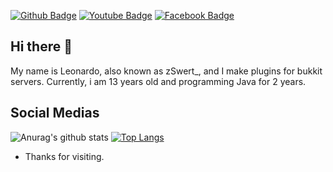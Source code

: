 [![Github Badge](https://img.shields.io/badge/-Github-000?style=flat-square&logo=Github&logoColor=white&link=https://github.com/Leonardo-ol/)](https://github.com/Leonardo-ol/)
[![Youtube Badge](https://img.shields.io/badge/-Youtube-red?style=flat-square&logo=Youtube&logoColor=white&link=https://youtube.com/channel/UCtnSTkS-W7LZuoZ4-g0iiHw)](https://youtube.com/channel/UCtnSTkS-W7LZuoZ4-g0iiHw)
[![Facebook Badge](https://img.shields.io/badge/-Facebook-aqua?style=flat-square&logo=Facebook&logoColor=white&link=https:https://www.facebook.com/Leonardo.Oliveira45353)](https://www.facebook.com/Leonardo.Oliveira45353)

## Hi there 👋

My name is Leonardo, also known as zSwert_, and I make plugins for bukkit servers.
 Currently, i am 13 years old and programming Java for 2 years.

## Social Medias
![Anurag's github stats](https://github-readme-stats.vercel.app/api?username=Leonardo-ol&show_icons=true&theme=dark) 
[![Top Langs](https://github-readme-stats.vercel.app/api/top-langs/?username=Leonardo-ol&theme=dark)](https://github.com/anuraghazra/github-readme-stats)

- Thanks for visiting.  
